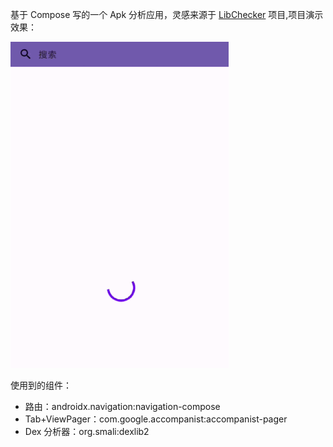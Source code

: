 基于 Compose 写的一个 Apk 分析应用，灵感来源于 [LibChecker](https://github.com/zhaobozhen/LibChecker) 项目,项目演示效果：

![gif](screen/homepage.gif)

使用到的组件：
- 路由：androidx.navigation:navigation-compose
- Tab+ViewPager：com.google.accompanist:accompanist-pager
- Dex 分析器：org.smali:dexlib2